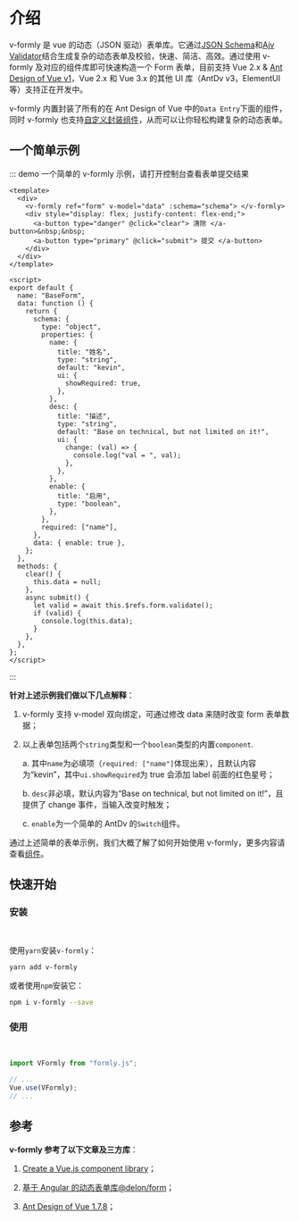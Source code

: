 # 介绍

v-formly 是 vue 的动态（JSON 驱动）表单库。它通过[JSON Schema](https://json-schema.org/)和[Ajv Validator](https://ajv.js.org/)结合生成复杂的动态表单及校验，快速、简洁、高效。通过使用 v-formly 及对应的组件库即可快速构造一个 Form 表单，目前支持 Vue 2.x & [Ant Design of Vue v1](https://1x.antdv.com/docs/vue/introduce-cn/)，Vue 2.x 和 Vue 3.x 的其他 UI 库（AntDv v3，ElementUI 等）支持正在开发中。

v-formly 内置封装了所有的在 Ant Design of Vue 中的`Data Entry`下面的组件，同时 v-formly 也支持[自定义封装组件](TODO)，从而可以让你轻松构建复杂的动态表单。

## 一个简单示例

::: demo 一个简单的 v-formly 示例，请打开控制台查看表单提交结果

```vue
<template>
  <div>
    <v-formly ref="form" v-model="data" :schema="schema"> </v-formly>
    <div style="display: flex; justify-content: flex-end;">
      <a-button type="danger" @click="clear"> 清除 </a-button>&nbsp;&nbsp;
      <a-button type="primary" @click="submit"> 提交 </a-button>
    </div>
  </div>
</template>

<script>
export default {
  name: "BaseForm",
  data: function () {
    return {
      schema: {
        type: "object",
        properties: {
          name: {
            title: "姓名",
            type: "string",
            default: "kevin",
            ui: {
              showRequired: true,
            },
          },
          desc: {
            title: "描述",
            type: "string",
            default: "Base on technical, but not limited on it!",
            ui: {
              change: (val) => {
                console.log("val = ", val);
              },
            },
          },
          enable: {
            title: "启用",
            type: "boolean",
          },
        },
        required: ["name"],
      },
      data: { enable: true },
    };
  },
  methods: {
    clear() {
      this.data = null;
    },
    async submit() {
      let valid = await this.$refs.form.validate();
      if (valid) {
        console.log(this.data);
      }
    },
  },
};
</script>
```

:::

**针对上述示例我们做以下几点解释**：

1. v-formly 支持 v-model 双向绑定，可通过修改 data 来随时改变 form 表单数据；

2. 以上表单包括两个`string`类型和一个`boolean`类型的内置`component`.

   a. 其中`name`为必填项（`required: ["name"]`体现出来），且默认内容为“kevin”，其中`ui.showRequired`为 true 会添加 label 前面的红色星号；

   b. `desc`非必填，默认内容为“Base on technical, but not limited on it!”，且提供了 change 事件，当输入改变时触发；

   c. `enable`为一个简单的 AntDv 的`Switch`组件。

通过上述简单的表单示例，我们大概了解了如何开始使用 v-formly，更多内容请查看[组件](TODO)。

## 快速开始

### 安装

<br />

使用`yarn`安装`v-formly`：

```sh
yarn add v-formly
```

或者使用`npm`安装它：

```sh
npm i v-formly --save
```

### 使用

<br />

```js
import VFormly from "formly.js";

// ...
Vue.use(VFormly);
// ...
```

## 参考

**v-formly 参考了以下文章及三方库**：

1. [Create a Vue.js component library](https://itnext.io/create-a-vue-js-component-library-as-a-module-part-1-a1116e632751)；

2. [基于 Angular 的动态表单库@delon/form](https://ng-alain.com/form/getting-started/zh)；

3. [Ant Design of Vue 1.7.8](https://1x.antdv.com/docs/vue/introduce-cn/)；
